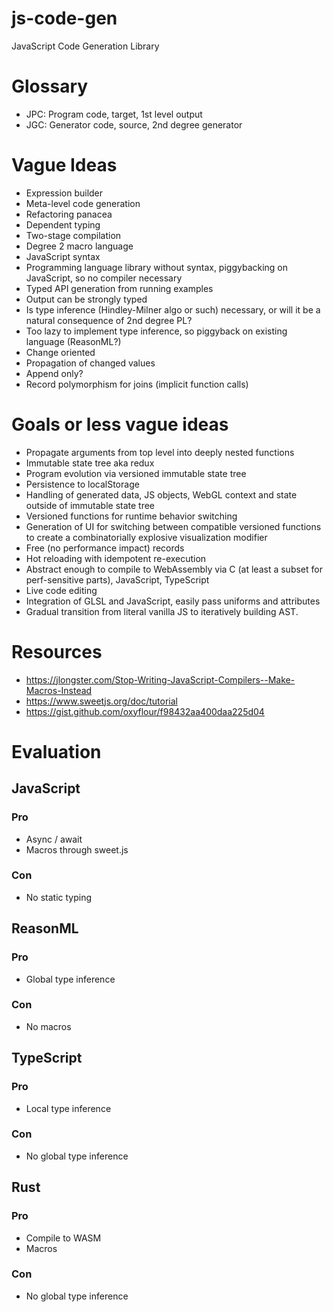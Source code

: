 # js-code-gen
JavaScript Code Generation Library

# Glossary
 - JPC: Program code, target, 1st level output
 - JGC: Generator code, source, 2nd degree generator

# Vague Ideas
 - Expression builder
 - Meta-level code generation
 - Refactoring panacea
 - Dependent typing
 - Two-stage compilation
 - Degree 2 macro language
 - JavaScript syntax
 - Programming language library without syntax, piggybacking on JavaScript, so no compiler necessary
 - Typed API generation from running examples
 - Output can be strongly typed
 - Is type inference (Hindley-Milner algo or such) necessary, or will it be a natural consequence of 2nd degree PL?
 - Too lazy to implement type inference, so piggyback on existing language (ReasonML?)
 - Change oriented
 - Propagation of changed values
 - Append only?
 - Record polymorphism for joins (implicit function calls)

# Goals or less vague ideas
 - Propagate arguments from top level into deeply nested functions
 - Immutable state tree aka redux
 - Program evolution via versioned immutable state tree
 - Persistence to localStorage
 - Handling of generated data, JS objects, WebGL context and state outside of immutable state tree
 - Versioned functions for runtime behavior switching
 - Generation of UI for switching between compatible versioned functions to create a combinatorially explosive visualization modifier
 - Free (no performance impact) records
 - Hot reloading with idempotent re-execution
 - Abstract enough to compile to WebAssembly via C (at least a subset for perf-sensitive parts), JavaScript, TypeScript
 - Live code editing
 - Integration of GLSL and JavaScript, easily pass uniforms and attributes
 - Gradual transition from literal vanilla JS to iteratively building AST.

# Resources
 - https://jlongster.com/Stop-Writing-JavaScript-Compilers--Make-Macros-Instead
 - https://www.sweetjs.org/doc/tutorial
 - https://gist.github.com/oxyflour/f98432aa400daa225d04

# Evaluation


## JavaScript

### Pro
 - Async / await
 - Macros through sweet.js

### Con
 - No static typing


## ReasonML

### Pro
 - Global type inference

### Con
 - No macros


## TypeScript

### Pro
 - Local type inference

### Con
 - No global type inference


## Rust

### Pro
 - Compile to WASM
 - Macros

### Con
 - No global type inference
